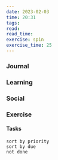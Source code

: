 ```yaml
---
date: 2023-02-03
time: 20:31
tags: 
read:
read_time:
exercise: spin
exercise_time: 25
---
```


### Journal

### Learning

### Social

### Exercise

#### Tasks












```tasks
sort by priority
sort by due
not done
```